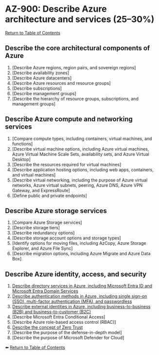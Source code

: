 # AZ-900: Describe Azure architecture and services (25–30%)

[Return to Table of Contents](../README.md)

## Describe the core architectural components of Azure

1. [Describe Azure regions, region pairs, and sovereign regions]
1. [Describe availability zones]
1. [Describe Azure datacenters]
1. [Describe Azure resources and resource groups]
1. [Describe subscriptions]
1. [Describe management groups]
1. [Describe the hierarchy of resource groups, subscriptions, and management groups]

## Describe Azure compute and networking services

1. [Compare compute types, including containers, virtual machines, and functions]
1. [Describe virtual machine options, including Azure virtual machines, Azure Virtual Machine Scale Sets, availability sets, and Azure Virtual Desktop]
1. [Describe the resources required for virtual machines]
1. [Describe application hosting options, including web apps, containers, and virtual machines]
1. [Describe virtual networking, including the purpose of Azure virtual networks, Azure virtual subnets, peering, Azure DNS, Azure VPN Gateway, and ExpressRoute]
1. [Define public and private endpoints]

## Describe Azure storage services

1. [Compare Azure Storage services]
1. [Describe storage tiers]
1. [Describe redundancy options]
1. [Describe storage account options and storage types]
1. [Identify options for moving files, including AzCopy, Azure Storage Explorer, and Azure File Sync]
1. [Describe migration options, including Azure Migrate and Azure Data Box]

## Describe Azure identity, access, and security

1. [Describe directory services in Azure, including Microsoft Entra ID and Microsoft Entra Domain Services](41-Describe-directory-services-in-Azure-including-Microsoft-Entra-ID-and-Microsoft-Entra-Domain-Services.md)
1. [Describe authentication methods in Azure, including single sign-on (SSO), multi-factor authentication (MFA), and passwordless](42-Describe-authentication-methods-in-Azure-including-single-sign-on-SSO-multi-factor-authentication-MFA-and-passwordless.md)
1. [Describe external identities in Azure, including business-to-business (B2B) and business-to-customer (B2C)](43-Describe-external-identities-in-Azure-including-business-to-business-B2B-and-business-to-customer-B2C.md)
1. [Describe Microsoft Entra Conditional Access]
1. [Describe Azure role-based access control (RBAC)]
1. [Describe the concept of Zero Trust](46-Describe-the-concept-of-zero-trust.md)
1. [Describe the purpose of the defense-in-depth model]
1. [Describe the purpose of Microsoft Defender for Cloud]

⬅️ [Return to Table of Contents](../README.md)